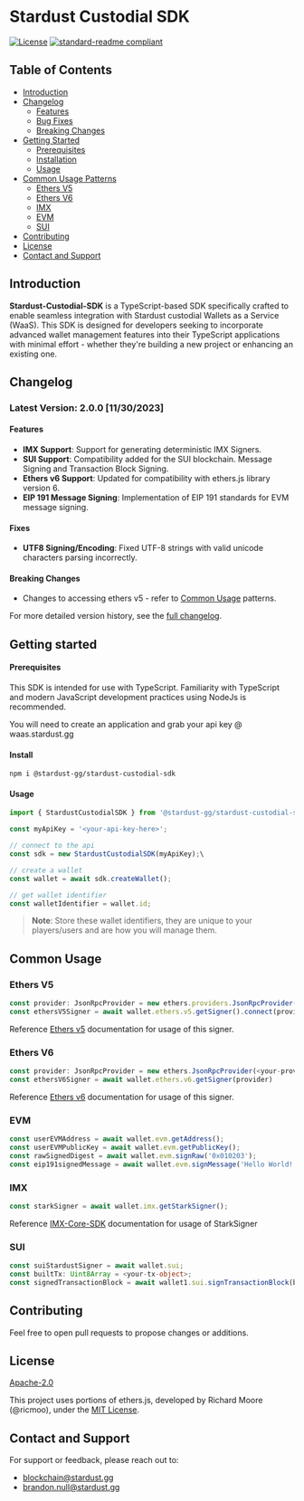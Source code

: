 # Stardust Custodial SDK

<!--
![banner]()
![badge]()
![badge]()
-->

[![License](https://img.shields.io/badge/License-Apache_2.0-blue.svg)](https://opensource.org/licenses/Apache-2.0)
[![standard-readme compliant](https://img.shields.io/badge/readme%20style-standard-brightgreen.svg?style=flat-square)](https://github.com/RichardLitt/standard-readme)

## Table of Contents

- [Introduction](#introduction)
- [Changelog](#changelog)
  - [Features](#features)
  - [Bug Fixes](#fixes)
  - [Breaking Changes](#breaking)
- [Getting Started](#getting-started)
  - [Prerequisites](#prerequisites)
  - [Installation](#installation)
  - [Usage](#usage)
- [Common Usage Patterns](#common-usage-patterns)
  - [Ethers V5](#ethers-V5)
  - [Ethers V6](#ethers-V6)
  - [IMX](#imx)
  - [EVM](#evm)
  - [SUI](#sui)
- [Contributing](#contributing)
- [License](#license)
- [Contact and Support](#contact-and-support)

## Introduction

**Stardust-Custodial-SDK** is a TypeScript-based SDK specifically crafted to enable seamless integration with Stardust custodial Wallets as a Service (WaaS). This SDK is designed for developers seeking to incorporate advanced wallet management features into their TypeScript applications with minimal effort - whether they're building a new project or enhancing an existing one.

## Changelog

### Latest Version: 2.0.0 [11/30/2023]

#### Features

- **IMX Support**: Support for generating deterministic IMX Signers.
- **SUI Support**: Compatibility added for the SUI blockchain. Message Signing and Transaction Block Signing.
- **Ethers v6 Support**: Updated for compatibility with ethers.js library version 6.
- **EIP 191 Message Signing**: Implementation of EIP 191 standards for EVM message signing.

#### Fixes

- **UTF8 Signing/Encoding**: Fixed UTF-8 strings with valid unicode characters parsing incorrectly.

#### Breaking Changes

- Changes to accessing ethers v5 - refer to [Common Usage](#common-usage) patterns.

For more detailed version history, see the [full changelog](./changelog.md).

## Getting started

#### Prerequisites

This SDK is intended for use with TypeScript. Familiarity with TypeScript and modern JavaScript development practices using NodeJs is recommended.

You will need to create an application and grab your api key @ waas.stardust.gg

#### Install

```
npm i @stardust-gg/stardust-custodial-sdk
```

#### Usage

```ts
import { StardustCustodialSDK } from '@stardust-gg/stardust-custodial-sdk';

const myApiKey = '<your-api-key-here>';

// connect to the api
const sdk = new StardustCustodialSDK(myApiKey);\

// create a wallet
const wallet = await sdk.createWallet();

// get wallet identifier
const walletIdentifier = wallet.id;
```

> **Note**: Store these wallet identifiers, they are unique to your players/users and are how you will manage them.

## Common Usage

### Ethers V5

```ts
const provider: JsonRpcProvider = new ethers.providers.JsonRpcProvider(<your-provider-url>)
const ethersV5Signer = await wallet.ethers.v5.getSigner().connect(provider)
```

Reference [Ethers v5](https://docs.ethers.org/v5/) documentation for usage of this signer.

### Ethers V6

```ts
const provider: JsonRpcProvider = new ethers.JsonRpcProvider(<your-provider-url>)
const ethersV6Signer = await wallet.ethers.v6.getSigner(provider)
```

Reference [Ethers v6](https://docs.ethers.org/v6/) documentation for usage of this signer.

### EVM

```ts
const userEVMAddress = await wallet.evm.getAddress();
const userEVMPublicKey = await wallet.evm.getPublicKey();
const rawSignedDigest = await wallet.evm.signRaw('0x010203');
const eip191signedMessage = await wallet.evm.signMessage('Hello World!');
```

### IMX

```ts
const starkSigner = await wallet.imx.getStarkSigner();
```

Reference [IMX-Core-SDK](https://github.com/immutable/imx-core-sdk/tree/main/examples) documentation for usage of StarkSigner

### SUI

```ts
const suiStardustSigner = await wallet.sui;
const builtTx: Uint8Array = <your-tx-object>;
const signedTransactionBlock = await wallet1.sui.signTransactionBlock(builtTx);
```

## Contributing

Feel free to open pull requests to propose changes or additions.

## License

[Apache-2.0](./LICENSE.md)

This project uses portions of ethers.js, developed by Richard Moore (@ricmoo), under the [MIT License](./LICENSE.ETHERS.JS.MD).

## Contact and Support

For support or feedback, please reach out to:

- blockchain@stardust.gg
- brandon.null@stardust.gg
